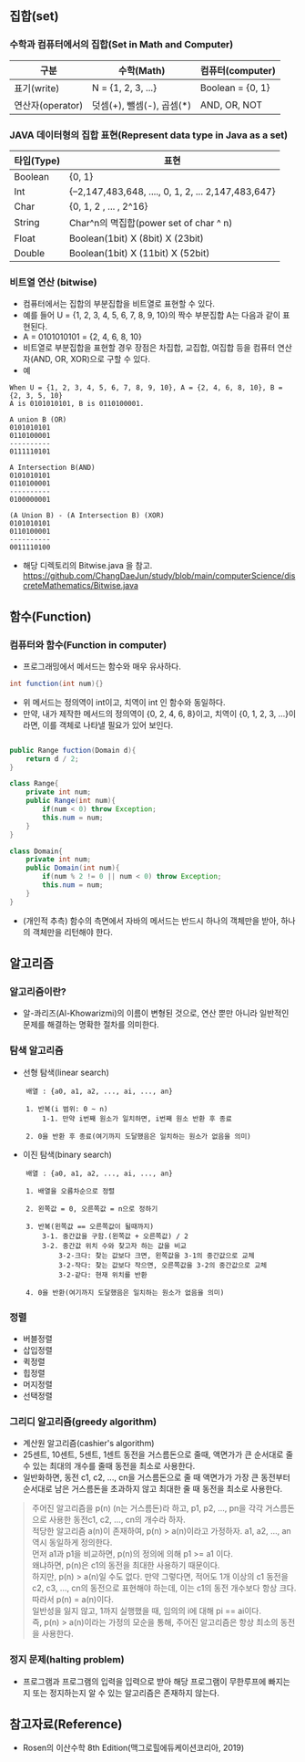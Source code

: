 ## 집합(set)

### 수학과 컴퓨터에서의 집합(Set in Math and Computer)
| 구분            | 수학(Math)            | 컴퓨터(computer)      |
|---------------|---------------------|--------------------|
| 표기(write)     | N = {1, 2, 3, ...}  | Boolean = {0, 1}   |
| 연산자(operator) | 덧셈(+), 뺄셈(-), 곱셈(*) | AND, OR, NOT |

### JAVA 데이터형의 집합 표현(Represent data type in Java as a set)
| 타입(Type) | 표현                                          |
|---------|---------------------------------------------|
| Boolean | {0, 1}                                      |
| Int     | {–2,147,483,648, ...., 0, 1, 2, ... 2,147,483,647} |
| Char    | {0, 1, 2 , ... , 2^16}                      |
| String  | Char^n의 멱집합(power set of char ^ n)          |
| Float   | Boolean(1bit) X (8bit) X (23bit)            |
| Double  | Boolean(1bit) X (11bit) X (52bit)           |


### 비트열 연산 (bitwise)
* 컴퓨터에서는 집합의 부분집합을 비트열로 표현할 수 있다.
* 예를 들어 U = {1, 2, 3, 4, 5, 6, 7, 8, 9, 10}의 짝수 부분집합 A는 다음과 같이 표현된다.
* A = 0101010101 = {2, 4, 6, 8, 10}
* 비트열로 부분집합을 표현할 경우 장점은 차집합, 교집합, 여집합 등을 컴퓨터 연산자(AND, OR, XOR)으로 구할 수 있다.
* 예
```
When U = {1, 2, 3, 4, 5, 6, 7, 8, 9, 10}, A = {2, 4, 6, 8, 10}, B = {2, 3, 5, 10}
A is 0101010101, B is 0110100001.

A union B (OR)
0101010101
0110100001
----------
0111110101

A Intersection B(AND)
0101010101
0110100001
----------
0100000001

(A Union B) - (A Intersection B) (XOR)
0101010101
0110100001
----------
0011110100

```
* 해당 디렉토리의 Bitwise.java 을 참고. https://github.com/ChangDaeJun/study/blob/main/computerScience/discreteMathematics/Bitwise.java

## 함수(Function)

### 컴퓨터와 함수(Function in computer)
* 프로그래밍에서 메서드는 함수와 매우 유사하다.
```java
int function(int num){}
```
* 위 메서드는 정의역이 int이고, 치역이 int 인 함수와 동일하다.
* 만약, 내가 제작한 메서드의 정의역이 {0, 2, 4, 6, 8}이고, 치역이 {0, 1, 2, 3, ...}이라면, 이를 객체로 나타낼 필요가 있어 보인다.
```java

public Range fuction(Domain d){
    return d / 2;
}

class Range{
    private int num;
    public Range(int num){
        if(num < 0) throw Exception;
        this.num = num;
    }
}

class Domain{
    private int num;
    public Domain(int num){
        if(num % 2 != 0 || num < 0) throw Exception;
        this.num = num;
    }
}
```
* (개인적 추측) 함수의 측면에서 자바의 메서드는 반드시 하나의 객체만을 받아, 하나의 객체만을 리턴해야 한다.

## 알고리즘

### 알고리즘이란?
* 알-콰리즈(Al-Khowarizmi)의 이름이 변형된 것으로, 연산 뿐만 아니라 일반적인 문제를 해결하는 명확한 절차를 의미한다.

### 탐색 알고리즘
* 선형 탐색(linear search)
```
    배열 : {a0, a1, a2, ..., ai, ..., an}
    
    1. 반복(i 범위: 0 ~ n)
        1-1. 만약 i번째 원소가 일치하면, i번째 원소 반환 후 종료
        
    2. 0을 반환 후 종료(여기까지 도달했음은 일치하는 원소가 없음을 의미)
```
* 이진 탐색(binary search)
```
    배열 : {a0, a1, a2, ..., ai, ..., an}
    
    1. 배열을 오름차순으로 정렬
    
    2. 왼쪽값 = 0, 오른쪽값 = n으로 정하기
    
    3. 반복(왼쪽값 == 오른쪽값이 될때까지)
        3-1. 중간값을 구함.(왼쪽값 + 오른쪽값) / 2
        3-2. 중간값 위치 수와 찾고자 하는 값을 비교
            3-2-크다: 찾는 값보다 크면, 왼쪽값을 3-1의 중간값으로 교체
            3-2-작다: 찾는 값보다 작으면, 오른쪽값을 3-2의 중간값으로 교체
            3-2-같다: 현재 위치를 반환
    
    4. 0을 반환(여기까지 도달했음은 일치하는 원소가 없음을 의미)
```

### 정렬
* 버블정렬
* 삽입정렬
* 퀵정렬
* 힙정렬
* 머지정렬
* 선택정렬

### 그리디 알고리즘(greedy algorithm)
* 계산원 알고리즘(cashier's algorithm)
* 25센트, 10센트, 5센트, 1센트 동전을 거스름돈으로 줄때, 액면가가 큰 순서대로 줄 수 있는 최대의 개수를 줄때 동전을 최소로 사용한다.
* 일반화하면, 동전 c1, c2, ..., cn을 거스름돈으로 줄 때 액면가가 가장 큰 동전부터 순서대로 남은 거스름돈을 초과하지 않고 최대한 줄 때 동전을 최소로 사용한다.
> 주어진 알고리즘을 p(n) (n는 거스름돈)라 하고, p1, p2, ..., pn을 각각 거스름돈으로 사용한 동전c1, c2, ..., cn의 개수라 하자. </br>
> 적당한 알고리즘 a(n)이 존재하여, p(n) > a(n)이라고 가정하자. a1, a2, ..., an 역시 동일하게 정의한다. </br>
> 먼저 a1과 p1을 비교하면, p(n)의 정의에 의해 p1 >= a1 이다. </br>
> 왜냐하면, p(n)은 c1의 동전을 최대한 사용하기 때문이다. </br>
> 하지만, p(n) > a(n)일 수도 없다. 만약 그렇다면, 적어도 1개 이상의 c1 동전을 c2, c3, ..., cn의 동전으로 표현해야 하는데, 이는 c1의 동전 개수보다 항상 크다. 따라서 p(n) = a(n)이다. </br>
> 일반성을 잃지 않고, 1까지 실행했을 때, 임의의 i에 대해 pi == ai이다. </br>
> 즉, p(n) > a(n)이라는 가정의 모순을 통해, 주어진 알고리즘은 항상 최소의 동전을 사용한다.</br>

### 정지 문제(halting problem)
* 프로그램과 프로그램의 입력을 입력으로 받아 해당 프로그램이 무한루프에 빠지는지 또는 정지하는지 알 수 있는 알고리즘은 존재하지 않는다.



## 참고자료(Reference)
* Rosen의 이산수학 8th Edition(맥그로힐에듀케이션코리아, 2019)